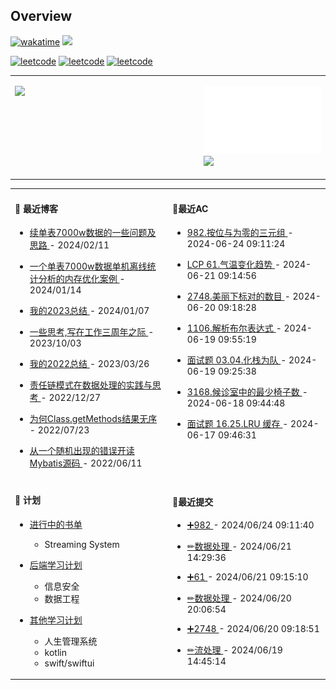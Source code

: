 
## Overview

[![wakatime](https://wakatime.com/badge/user/78591c59-95d5-4479-b2fc-988c35f31d59.svg)](https://wakatime.com/@78591c59-95d5-4479-b2fc-988c35f31d59) ![](https://gpvc.arturio.dev/0xcaffebabe)

[![leetcode](https://leetcode-badge.ismy.wang/ranking)](https://leetcode.cn/u/0xcaffebabe/) [![leetcode](https://leetcode-badge.ismy.wang/solved)](https://leetcode.cn/u/0xcaffebabe/) [![leetcode](https://leetcode-badge.ismy.wang/ac)](https://leetcode.cn/u/0xcaffebabe/)

<table border="0">
  <tr border="0">

  <td valign="top" width="60%">

  ![](https://github-readme-stats.vercel.app/api/wakatime?username=0xcaffebabe&layout=compact&langs_count=12&theme=dark&range=all_time)

  </td>

  <td valign="top" width="40%">

  ![](https://raw.githubusercontent.com/0xcaffebabe/github-stats/master/generated/overview.svg)
  ![](https://github-profile-summary-cards.vercel.app/api/cards/productive-time?username=0xcaffebabe&theme=github_dark&utcOffset=8)

  </td>
  </tr>

</table>

<table>

<tr>
<td valign="top" width="50%">

#### 📖 最近博客


* <a href="https://0xcaffebabe.github.io/%E5%A4%A7%E6%95%B0%E6%8D%AE/2024/02/11/%E7%BB%AD%E5%8D%95%E8%A1%A87000w%E6%95%B0%E6%8D%AE%E7%9A%84%E4%B8%80%E4%BA%9B%E9%97%AE%E9%A2%98%E5%8F%8A%E6%80%9D%E8%B7%AF.html" target="_blank"> 续单表7000w数据的一些问题及思路 </a> - 2024/02/11 

    
* <a href="https://0xcaffebabe.github.io/%E5%A4%A7%E6%95%B0%E6%8D%AE/2024/01/14/%E4%B8%80%E4%B8%AA%E5%8D%95%E8%A1%A87000w%E6%95%B0%E6%8D%AE%E5%8D%95%E6%9C%BA%E7%A6%BB%E7%BA%BF%E7%BB%9F%E8%AE%A1%E5%88%86%E6%9E%90%E7%9A%84%E5%86%85%E5%AD%98%E4%BC%98%E5%8C%96%E6%A1%88%E4%BE%8B.html" target="_blank"> 一个单表7000w数据单机离线统计分析的内存优化案例 </a> - 2024/01/14 

    
* <a href="https://0xcaffebabe.github.io/%E4%BA%BA%E7%94%9F/2024/01/07/%E6%88%91%E7%9A%842023%E6%80%BB%E7%BB%93.html" target="_blank"> 我的2023总结 </a> - 2024/01/07 

    
* <a href="https://0xcaffebabe.github.io/%E4%BA%BA%E7%94%9F/2023/10/03/%E4%B8%80%E4%BA%9B%E6%80%9D%E8%80%83,%E5%86%99%E5%9C%A8%E5%B7%A5%E4%BD%9C%E4%B8%89%E5%91%A8%E5%B9%B4%E4%B9%8B%E9%99%85.html" target="_blank"> 一些思考,写在工作三周年之际 </a> - 2023/10/03 

    
* <a href="https://0xcaffebabe.github.io/%E4%BA%BA%E7%94%9F/2023/03/26/%E6%88%91%E7%9A%842022%E6%80%BB%E7%BB%93.html" target="_blank"> 我的2022总结 </a> - 2023/03/26 

    
* <a href="https://0xcaffebabe.github.io/%E8%AE%BE%E8%AE%A1%E6%A8%A1%E5%BC%8F/2022/12/27/%E8%B4%A3%E4%BB%BB%E9%93%BE%E6%A8%A1%E5%BC%8F%E5%9C%A8%E6%95%B0%E6%8D%AE%E5%A4%84%E7%90%86%E7%9A%84%E5%AE%9E%E8%B7%B5%E4%B8%8E%E6%80%9D%E8%80%83.html" target="_blank"> 责任链模式在数据处理的实践与思考 </a> - 2022/12/27 

    
* <a href="https://0xcaffebabe.github.io/jvm/2022/07/23/%E4%B8%BA%E4%BD%95Class.getMethods%E7%BB%93%E6%9E%9C%E6%97%A0%E5%BA%8F.html" target="_blank"> 为何Class.getMethods结果无序 </a> - 2022/07/23 

    
* <a href="https://0xcaffebabe.github.io/java/2022/06/11/%E4%BB%8E%E4%B8%80%E4%B8%AA%E9%9A%8F%E6%9C%BA%E5%87%BA%E7%8E%B0%E7%9A%84%E9%94%99%E8%AF%AF%E5%BC%80%E8%AF%BBMybatis%E6%BA%90%E7%A0%81.html" target="_blank"> 从一个随机出现的错误开读Mybatis源码 </a> - 2022/06/11 

        

</td>

<td valign="top" width="50%">

#### 🔋最近AC


  * <a href="https://leetcode.cn/submissions/detail/541575911" target="_blank"> 982.按位与为零的三元组 </a> - 2024-06-24 09:11:24 

    
  * <a href="https://leetcode.cn/submissions/detail/540968355" target="_blank"> LCP 61.气温变化趋势 </a> - 2024-06-21 09:14:56 

    
  * <a href="https://leetcode.cn/submissions/detail/540739047" target="_blank"> 2748.美丽下标对的数目 </a> - 2024-06-20 09:18:28 

    
  * <a href="https://leetcode.cn/submissions/detail/540514856" target="_blank"> 1106.解析布尔表达式 </a> - 2024-06-19 09:55:19 

    
  * <a href="https://leetcode.cn/submissions/detail/540507672" target="_blank"> 面试题 03.04.化栈为队 </a> - 2024-06-19 09:25:38 

    
  * <a href="https://leetcode.cn/submissions/detail/540246128" target="_blank"> 3168.候诊室中的最少椅子数 </a> - 2024-06-18 09:44:48 

    
  * <a href="https://leetcode.cn/submissions/detail/539981422" target="_blank"> 面试题 16.25.LRU 缓存 </a> - 2024-06-17 09:46:31 

    

</td>

</tr>

<tr>

<td valign="top" width="50%">

#### 📝 计划

- [进行中的书单](https://github.com/users/0xcaffebabe/projects/9)
  - Streaming System


- [后端学习计划](https://github.com/users/0xcaffebabe/projects/10)
  - 信息安全
  - 数据工程


- [其他学习计划](https://github.com/users/0xcaffebabe/projects/11)
  - 人生管理系统
  - kotlin
  - swift/swiftui


<td>

#### 🌴最近提交


  * <a href="https://github.com/0xcaffebabe/leetcode/commit/e56dc02e49b73e20a32c9db4b471cdd024d351ef" target="_blank"> ➕982 </a> - 2024/06/24 09:11:40 

    
  * <a href="https://github.com/0xcaffebabe/note/commit/9005876db7ed5b95e243b1bb24d0243c9cde8427" target="_blank"> ✏数据处理 </a> - 2024/06/21 14:29:36 

    
  * <a href="https://github.com/0xcaffebabe/leetcode/commit/fd56683dc09afd7fa6d7eefeaf945c8869e70bd4" target="_blank"> ➕61 </a> - 2024/06/21 09:15:10 

    
  * <a href="https://github.com/0xcaffebabe/note/commit/1748c3a4f9b0745fff0ccbf06c6b99f76a5c6b19" target="_blank"> ✏数据处理 </a> - 2024/06/20 20:06:54 

    
  * <a href="https://github.com/0xcaffebabe/leetcode/commit/16a4d0964c626b0571f2d916554eaac80d1cebf9" target="_blank"> ➕2748 </a> - 2024/06/20 09:18:51 

    
  * <a href="https://github.com/0xcaffebabe/note/commit/348fc1c8237121fb2ea67c4e604555251e0bef38" target="_blank"> ✏流处理 </a> - 2024/06/19 14:45:14 

    

</td>

</tr>

</table>

